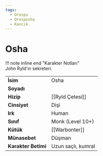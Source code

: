```yaml
---
tags:
  - Orospu
  - Orosposha
  - Kancık
---  
```

# Osha   
  
!!! note inline end "Karakter Notları"  
	John Ryld'ın sekreteri.     
  
|  |  |  
|---|---|  
| **İsim** | Osha |  
| **Soyadı** |  |  
| **Hizip** | [[Ryld Çetesi]] |  
| **Cinsiyet** | Dişi |  
| **Irk** | Human |  
| **Sınıf** | Monk (Level 10+) |  
| **Kütük** | [[Warbonter]] |  
| **Münasebet** | Düşman |  
| **Karakter Betimi** | Uzun saçlı, kumral |  
  
  

